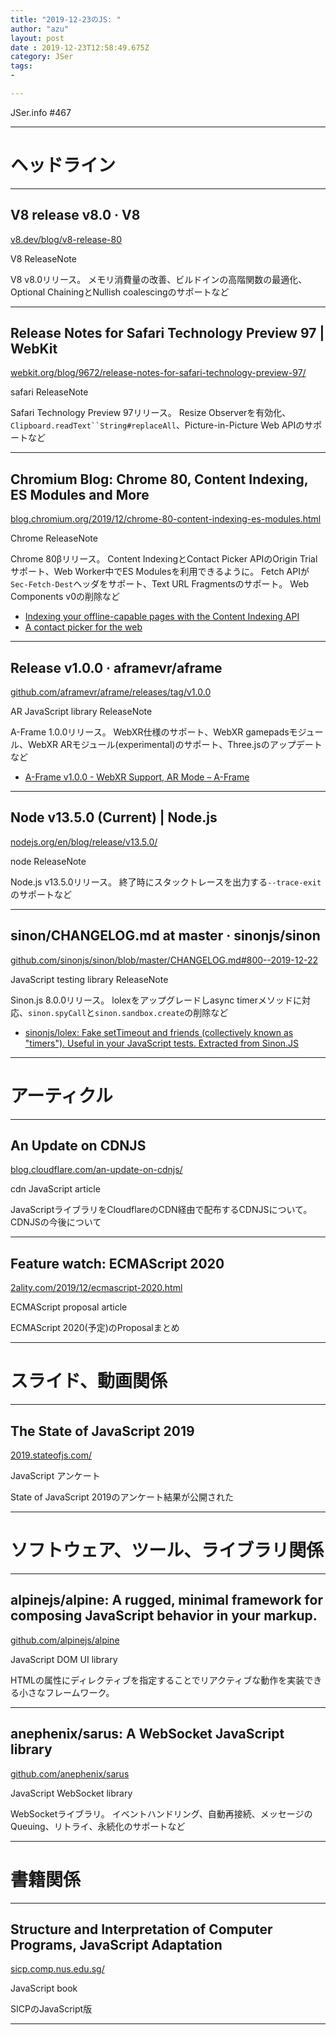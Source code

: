 ```yaml
---
title: "2019-12-23のJS: "
author: "azu"
layout: post
date : 2019-12-23T12:58:49.675Z
category: JSer
tags:
-

---
```


JSer.info #467

----

<h1 class="site-genre">ヘッドライン</h1>

----

## V8 release v8.0 · V8
[v8.dev/blog/v8-release-80](https://v8.dev/blog/v8-release-80 "V8 release v8.0 · V8")
<p class="jser-tags jser-tag-icon"><span class="jser-tag">V8</span> <span class="jser-tag">ReleaseNote</span></p>

V8 v8.0リリース。
メモリ消費量の改善、ビルドインの高階関数の最適化、Optional ChainingとNullish coalescingのサポートなど


----

## Release Notes for Safari Technology Preview 97 | WebKit
[webkit.org/blog/9672/release-notes-for-safari-technology-preview-97/](https://webkit.org/blog/9672/release-notes-for-safari-technology-preview-97/ "Release Notes for Safari Technology Preview 97 | WebKit")
<p class="jser-tags jser-tag-icon"><span class="jser-tag">safari</span> <span class="jser-tag">ReleaseNote</span></p>

Safari Technology Preview 97リリース。
Resize Observerを有効化、`Clipboard.readText``String#replaceAll`、Picture-in-Picture Web APIのサポートなど


----

## Chromium Blog: Chrome 80, Content Indexing, ES Modules and More
[blog.chromium.org/2019/12/chrome-80-content-indexing-es-modules.html](https://blog.chromium.org/2019/12/chrome-80-content-indexing-es-modules.html "Chromium Blog: Chrome 80, Content Indexing, ES Modules and More")
<p class="jser-tags jser-tag-icon"><span class="jser-tag">Chrome</span> <span class="jser-tag">ReleaseNote</span></p>

Chrome 80βリリース。
Content IndexingとContact Picker APIのOrigin Trialサポート、Web Worker中でES Modulesを利用できるように。
Fetch APIが`Sec-Fetch-Dest`ヘッダをサポート、Text URL Fragmentsのサポート。
Web Components v0の削除など

- [Indexing your offline-capable pages with the Content Indexing API](https://web.dev/content-indexing-api/ "Indexing your offline-capable pages with the Content Indexing API")
- [A contact picker for the web](https://web.dev/contact-picker/ "A contact picker for the web")

----

## Release v1.0.0 · aframevr/aframe
[github.com/aframevr/aframe/releases/tag/v1.0.0](https://github.com/aframevr/aframe/releases/tag/v1.0.0 "Release v1.0.0 · aframevr/aframe")
<p class="jser-tags jser-tag-icon"><span class="jser-tag">AR</span> <span class="jser-tag">JavaScript</span> <span class="jser-tag">library</span> <span class="jser-tag">ReleaseNote</span></p>

A-Frame 1.0.0リリース。
WebXR仕様のサポート、WebXR gamepadsモジュール、WebXR ARモジュール(experimental)のサポート、Three.jsのアップデートなど

- [A-Frame v1.0.0 - WebXR Support, AR Mode – A-Frame](https://aframe.io/blog/aframe-v1.0.0/ "A-Frame v1.0.0 - WebXR Support, AR Mode – A-Frame")

----

## Node v13.5.0 (Current) | Node.js
[nodejs.org/en/blog/release/v13.5.0/](https://nodejs.org/en/blog/release/v13.5.0/ "Node v13.5.0 (Current) | Node.js")
<p class="jser-tags jser-tag-icon"><span class="jser-tag"> node</span> <span class="jser-tag">ReleaseNote</span></p>

Node.js v13.5.0リリース。
終了時にスタックトレースを出力する`--trace-exit`のサポートなど


----

## sinon/CHANGELOG.md at master · sinonjs/sinon
[github.com/sinonjs/sinon/blob/master/CHANGELOG.md#800--2019-12-22](https://github.com/sinonjs/sinon/blob/master/CHANGELOG.md#800--2019-12-22 "sinon/CHANGELOG.md at master · sinonjs/sinon")
<p class="jser-tags jser-tag-icon"><span class="jser-tag">JavaScript</span> <span class="jser-tag">testing</span> <span class="jser-tag">library</span> <span class="jser-tag">ReleaseNote</span></p>

Sinon.js 8.0.0リリース。
lolexをアップグレードしasync timerメソッドに対応、`sinon.spyCall`と`sinon.sandbox.create`の削除など

- [sinonjs/lolex: Fake setTimeout and friends (collectively known as &quot;timers&quot;). Useful in your JavaScript tests. Extracted from Sinon.JS](https://github.com/sinonjs/lolex "sinonjs/lolex: Fake setTimeout and friends (collectively known as &amp;quot;timers&amp;quot;). Useful in your JavaScript tests. Extracted from Sinon.JS")

----
<h1 class="site-genre">アーティクル</h1>

----

## An Update on CDNJS
[blog.cloudflare.com/an-update-on-cdnjs/](https://blog.cloudflare.com/an-update-on-cdnjs/ "An Update on CDNJS")
<p class="jser-tags jser-tag-icon"><span class="jser-tag">cdn</span> <span class="jser-tag">JavaScript</span> <span class="jser-tag">article</span></p>

JavaScriptライブラリをCloudflareのCDN経由で配布するCDNJSについて。
CDNJSの今後について


----

## Feature watch: ECMAScript 2020
[2ality.com/2019/12/ecmascript-2020.html](https://2ality.com/2019/12/ecmascript-2020.html "Feature watch: ECMAScript 2020")
<p class="jser-tags jser-tag-icon"><span class="jser-tag">ECMAScript</span> <span class="jser-tag">proposal</span> <span class="jser-tag">article</span></p>

ECMAScript 2020(予定)のProposalまとめ


----
<h1 class="site-genre">スライド、動画関係</h1>

----

## The State of JavaScript 2019
[2019.stateofjs.com/](https://2019.stateofjs.com/ "The State of JavaScript 2019")
<p class="jser-tags jser-tag-icon"><span class="jser-tag">JavaScript</span> <span class="jser-tag">アンケート</span></p>

State of JavaScript 2019のアンケート結果が公開された


----
<h1 class="site-genre">ソフトウェア、ツール、ライブラリ関係</h1>

----

## alpinejs/alpine: A rugged, minimal framework for composing JavaScript behavior in your markup.
[github.com/alpinejs/alpine](https://github.com/alpinejs/alpine "alpinejs/alpine: A rugged, minimal framework for composing JavaScript behavior in your markup.")
<p class="jser-tags jser-tag-icon"><span class="jser-tag">JavaScript</span> <span class="jser-tag">DOM</span> <span class="jser-tag">UI</span> <span class="jser-tag">library</span></p>

HTMLの属性にディレクティブを指定することでリアクティブな動作を実装できる小さなフレームワーク。


----

## anephenix/sarus: A WebSocket JavaScript library
[github.com/anephenix/sarus](https://github.com/anephenix/sarus "anephenix/sarus: A WebSocket JavaScript library")
<p class="jser-tags jser-tag-icon"><span class="jser-tag">JavaScript</span> <span class="jser-tag">WebSocket</span> <span class="jser-tag">library</span></p>

WebSocketライブラリ。
イベントハンドリング、自動再接続、メッセージのQueuing、リトライ、永続化のサポートなど


----
<h1 class="site-genre">書籍関係</h1>

----

## Structure and Interpretation of Computer Programs, JavaScript Adaptation
[sicp.comp.nus.edu.sg/](https://sicp.comp.nus.edu.sg/ "Structure and Interpretation of Computer Programs, JavaScript Adaptation")
<p class="jser-tags jser-tag-icon"><span class="jser-tag">JavaScript</span> <span class="jser-tag">book</span></p>

SICPのJavaScript版


----
